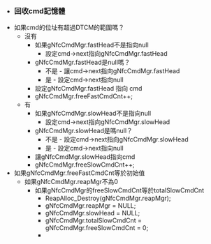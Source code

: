 - ### 回收cmd記憶體
- 如果cmd的位址有超過DTCM的範圍嗎？
	- 沒有
		- 如果gNfcCmdMgr.fastHead不是指向null
			- 設定cmd->next指向gNfcCmdMgr.fastHead
		- gNfcCmdMgr.fastHead是null嗎？
			- 不是 - 讓cmd->next指向gNfcCmdMgr.fastHead
			- 是 - 設定cmd->next指向null
		- 設定gNfcCmdMgr.fastHead 指向 cmd
		- gNfcCmdMgr.freeFastCmdCnt++;
	- 有
		- 如果gNfcCmdMgr.slowHead不是指向null
			- 設定cmd->next指向gNfcCmdMgr.slowHead
		- gNfcCmdMgr.slowHead是嗎null？
			- 不是 - 設定cmd->next指向gNfcCmdMgr.slowHead
			- 是 - 設定cmd->next指向null
		- 讓gNfcCmdMgr.slowHead指向cmd
		- gNfcCmdMgr.freeSlowCmdCnt++;
- 如果gNfcCmdMgr.freeFastCmdCnt等於初始值
	- 如果gNfcCmdMgr.reapMgr不為0
		- 如果gNfcCmdMgr的freeSlowCmdCnt等於totalSlowCmdCnt
			- ReapAlloc_Destroy(gNfcCmdMgr.reapMgr);
			- gNfcCmdMgr.reapMgr = NULL;
			- gNfcCmdMgr.slowHead = NULL;
			- gNfcCmdMgr.totalSlowCmdCnt = gNfcCmdMgr.freeSlowCmdCnt = 0;
			-